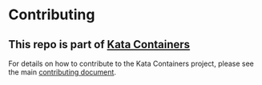 # Contributing

## This repo is part of [Kata Containers](https://katacontainers.io)

For details on how to contribute to the Kata Containers project, please see the main [contributing document](https://github.com/kata-containers/community/blob/main/CONTRIBUTING.md).
